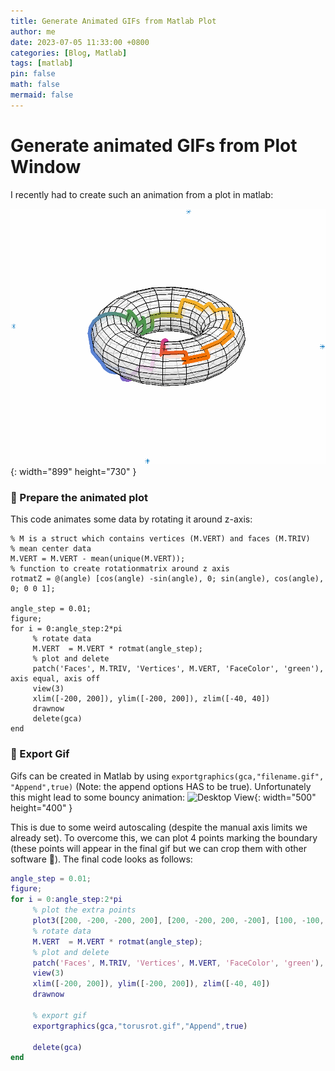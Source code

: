 ```yaml
---
title: Generate Animated GIFs from Matlab Plot
author: me
date: 2023-07-05 11:33:00 +0800
categories: [Blog, Matlab]
tags: [matlab]
pin: false
math: false
mermaid: false
---
```


# Generate animated GIFs from Plot Window

I recently had to create such an animation from a plot in matlab:

![Desktop View](/assets/img/posts/gif_from_plot/torusrot_nobounce.gif){: width="899" height="730" }

### 🐢 Prepare the animated plot
This code animates some data by rotating it around z-axis:
```
% M is a struct which contains vertices (M.VERT) and faces (M.TRIV) 
% mean center data
M.VERT = M.VERT - mean(unique(M.VERT));
% function to create rotationmatrix around z axis
rotmatZ = @(angle) [cos(angle) -sin(angle), 0; sin(angle), cos(angle), 0; 0 0 1];

angle_step = 0.01;
figure;
for i = 0:angle_step:2*pi
     % rotate data
     M.VERT  = M.VERT * rotmat(angle_step);
     % plot and delete
     patch('Faces', M.TRIV, 'Vertices', M.VERT, 'FaceColor', 'green'), axis equal, axis off
     view(3)
     xlim([-200, 200]), ylim([-200, 200]), zlim([-40, 40])
     drawnow
     delete(gca)
end
```

### 🌅 Export Gif
Gifs can be created in Matlab by using `exportgraphics(gca,"filename.gif", "Append",true)` (Note: the append options HAS to be true).
Unfortunately this might lead to some bouncy animation:
![Desktop View](/assets/img/posts/gif_from_plot/torusrot.gif){: width="500" height="400" }

This is due to some weird autoscaling (despite the manual axis limits we already set).
To overcome this, we can plot 4 points marking the boundary (these points will appear in the final gif but we can crop them with other software 🥴).
The final code looks as follows:

```matlab
angle_step = 0.01;
figure;
for i = 0:angle_step:2*pi
     % plot the extra points
     plot3([200, -200, -200, 200], [200, -200, 200, -200], [100, -100, 0, 0], '*')
     % rotate data
     M.VERT  = M.VERT * rotmat(angle_step);
     % plot and delete
     patch('Faces', M.TRIV, 'Vertices', M.VERT, 'FaceColor', 'green'), axis equal, axis off
     view(3)
     xlim([-200, 200]), ylim([-200, 200]), zlim([-40, 40])
     drawnow
     
     % export gif
     exportgraphics(gca,"torusrot.gif","Append",true)
     
     delete(gca)
end
```

